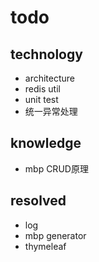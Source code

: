 # todo

## technology
- architecture
- redis util
- unit test
- 统一异常处理

## knowledge
- mbp CRUD原理

## resolved
- log
- mbp generator
- thymeleaf